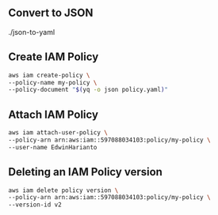 ## Convert to JSON
./json-to-yaml

## Create IAM Policy
```sh
aws iam create-policy \
--policy-name my-policy \
--policy-document "$(yq -o json policy.yaml)"
```

## Attach IAM Policy
```sh
aws iam attach-user-policy \
--policy-arn arn:aws:iam::597088034103:policy/my-policy \
--user-name EdwinHarianto
```

## Deleting an IAM Policy version
```sh
aws iam delete policy version \
--policy-arn arn:aws:iam::597088034103:policy/my-policy \
--version-id v2
```